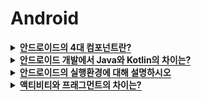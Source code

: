 # Android

<details>
   <summary><span style="border-bottom:0.05em solid"><strong>안드로이드의 4대 컴포넌트란?</strong></span></summary>
<hr>
    <p>액티비티: 사용자가 앱을 사용하면서 상호작용하는 하나의 화면을 의미한다.</p>
    <p>서비스: 백그라운드에서 실행되는 구성요소이다. </p>
    <p>브로드캐스트 리시버: 안드로이드 시스템이나 다른 앱에서 전송되는 브로드캐스트 메시지를 수신하는 구성요소이다. 예를들면, 배터리부족 경고, sms수신 메시지 등의 이벤트를 감지하고 처리한다.</p>
    <p>콘텐츠 프로바이더: 파일 시스템, 데이터베이스, 웹상이나 앱이 액세스할 수 있는 다른 모든 영구 저장 위치에 저장 가능한 앱 데이터의 공유형 집합을 관리한다.
    컨텐츠 프로바이더를 통해, 앱 간의 데이터 공유가 가능하다.</p>
<hr>
</details>

<details>
   <summary><span style="border-bottom:0.05em solid"><strong>안드로이드 개발에서 Java와 Kotlin의 차이는?</strong></span></summary>
<hr>
    <p>
        1. 자바는 Null-Safe가 아니지만 Koltin은 Null-Safe이다. 즉, 코틀린은 NullPointException이 컴파일 단계에서 일어나 컴파일이 되지 않는다.
    </p>
    <p>
        2. 코틀린이 자바보다 확장함수가 더 많다. 또한 클래스를 생성할 때 getter, setter등을 상속받아서 만들 필요가 없어, 코드의 양이 준다.
    </p>
    <p>
        3. 코틀린은 타입 추론이 가능하다. 즉, 타입을 명시하지않아도, 값을 대입하면, 자동으로 컴파일 단계에서 타입을 추론한다.
    </p>
    <p>
    4. 코틀린은 객체지향 프로그래밍과 함수형 프로그래밍을 결합하였지만, 자바는 객체지향 프로그래밍으로 제한된다.
    </p>
<hr>
</details>
<details>
   <summary><span style="border-bottom:0.05em solid"><strong>안드로이드의 실행환경에 대해 설명하시오</strong></span></summary>
<hr>
   <p>
    안드로이드의 실행환경은 크게 4가지로 구분할 수 있다.
   </p>
   <p>
   1. 리눅스 커널 - 일반적으로 안드로이드는 리눅스환경에서 실행된다. 이때, 리눅스 커널을 사용해서, 블루투스, 와이파이, 카메라등 다양한 하드웨어 메모리관리를 한다.
   </p>
   <p>
   2. 라이브러리 - SQLite, Webkit, SSL 등을 포함하고, 달빅 가상 머신과 코어 라이브러리를 포함하는 영역이다.
   </p>
   <p>
   3. 어플리케이션 프레임워크 - 액티비티, 서비스, 브로드캐스트 리시버, 컨텐츠 프로바이더가 속하는 영역이다.
   </p>
   <p>
   4. 어플리케이션 - 실제 어플리케이션이 구동되는 영역이다.
   </p>
<hr>
</details>

<details>
   <summary><span style="border-bottom:0.05em solid"><strong>액티비티와 프래그먼트의 차이는?</strong></span></summary>
<hr>
    <p>
        액티비티와 프래그먼트는 둘다 화면을 구성하는 요소이다. 또한 라이프사이클 콜백함수를 통하여, 호출시점을 분기시킬수 있다.
        차이점은 액티비티의 라이프싸이클은 프래그먼트의 라이프싸이클보다 길고, 어플리케이션에 하나의 액티비티는 필수이지만, 프래그먼트는 필수가 아니다.
        또한 하나의 액티비티안에 여러 프래그먼트를 넣어 화면을 구성할 수 있다.
    </p>
<hr>
</details>
